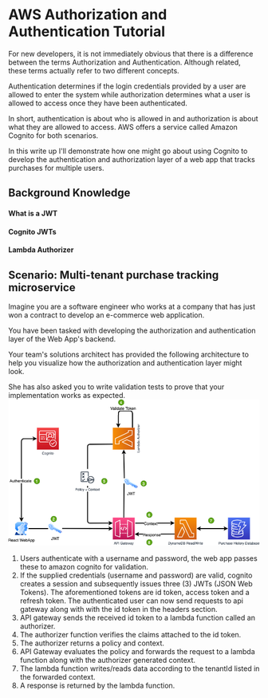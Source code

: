 # AWS Authorization and Authentication Tutorial

For new developers, it is not immediately obvious that there is a difference between the terms Authorization and Authentication. Although related, these terms actually refer to two different concepts.

Authentication determines if the login credentials provided by a user are allowed to enter the system while authorization determines what a user is allowed to access once they have been authenticated.

In short, authentication is about who is allowed in and authorization is about what they are allowed to access. AWS offers a service called Amazon Cognito for both scenarios.

In this write up I'll demonstrate how one might go about using Cognito to develop the authentication and authorization layer of a web app that tracks purchases for multiple users.

## Background Knowledge

#### What is a JWT

#### Cognito JWTs

#### Lambda Authorizer

## Scenario: Multi-tenant purchase tracking microservice

Imagine you are a software engineer who works at a company that has just won a contract to develop an e-commerce web application.

You have been tasked with developing the authorization and authentication layer of the Web App's backend.

Your team's solutions architect has provided the following architecture to help you visualize how the authorization and authentication layer might look.

She has also asked you to write validation tests to prove that your implementation works as expected.
![image](architecture.png)

1. Users authenticate with a username and password, the web app passes these to amazon cognito for validation.
2. If the supplied credentials (username and password) are valid, cognito creates a session and subsequently issues three (3) JWTs (JSON Web Tokens). The aforementioned tokens are id token, access token and a refresh token. The authenticated user can now send requests to api gateway along with with the id token in the headers section.
3. API gateway sends the received id token to a lambda function called an authorizer.
4. The authorizer function verifies the claims attached to the id token.
5. The authorizer returns a policy and context.
6. API Gateway evaluates the policy and forwards the request to a lambda function along with the authorizer generated context.
7. The lambda function writes/reads data according to the tenantId listed in the forwarded context.
8. A response is returned by the lambda function.
